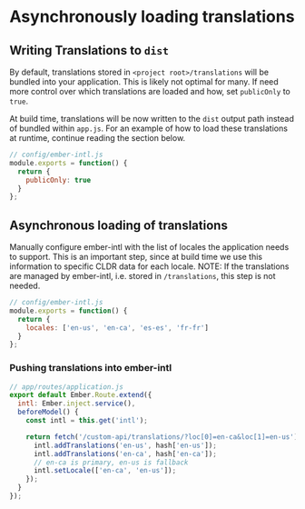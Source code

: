 
Asynchronously loading translations
==============================================================================

## Writing Translations to `dist`

By default, translations stored in `<project root>/translations` will be bundled into your application.  This is likely not optimal for many.  If need more control over which translations are loaded and how, set `publicOnly` to `true`.

At build time, translations will be now written to the `dist` output path instead of bundled within `app.js`.  For an example of how to load these translations at runtime, continue reading the section below.

```js
// config/ember-intl.js
module.exports = function() {
  return {
    publicOnly: true
  }
};
```

## Asynchronous loading of translations

Manually configure ember-intl with the list of locales the application needs to support.  This is an important step, since at build time we use this information to specific CLDR data for each locale.  NOTE: If the translations are managed by ember-intl, i.e. stored in `/translations`, this step is not needed.

```js
// config/ember-intl.js
module.exports = function() {
  return {
    locales: ['en-us', 'en-ca', 'es-es', 'fr-fr']
  }
};
```

### Pushing translations into ember-intl

```js
// app/routes/application.js
export default Ember.Route.extend({
  intl: Ember.inject.service(),
  beforeModel() {
    const intl = this.get('intl');

    return fetch('/custom-api/translations/?loc[0]=en-ca&loc[1]=en-us').then((hash) => {
      intl.addTranslations('en-us', hash['en-us']);
      intl.addTranslations('en-ca', hash['en-ca']);
      // en-ca is primary, en-us is fallback
      intl.setLocale(['en-ca', 'en-us']);
    });
  }
});
```
